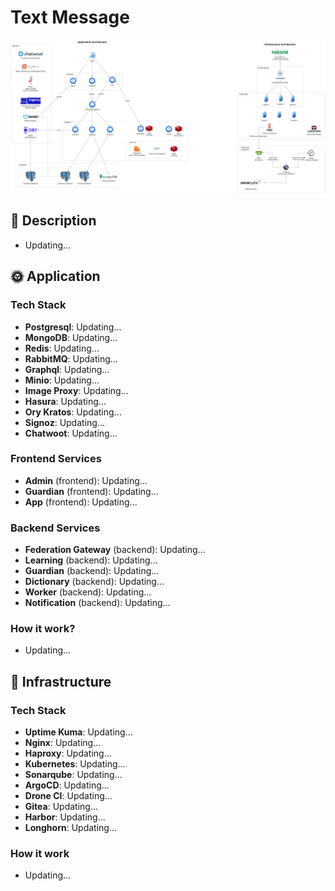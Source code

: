 # Text Message
![architecture](./Architecture.png)
## 👀 Description
- Updating...

## 🌞 Application
### Tech Stack
- **Postgresql**: Updating...
- **MongoDB**: Updating...
- **Redis**: Updating...
- **RabbitMQ**: Updating...
- **Graphql**: Updating...
- **Minio**: Updating...
- **Image Proxy**: Updating...
- **Hasura**: Updating...
- **Ory Kratos**: Updating...
- **Signoz**: Updating...
- **Chatwoot**: Updating...
### Frontend Services
- **Admin** (frontend): Updating...
- **Guardian** (frontend): Updating...
- **App** (frontend): Updating...
### Backend Services
- **Federation Gateway** (backend): Updating...
- **Learning** (backend): Updating...
- **Guardian** (backend): Updating...
- **Dictionary** (backend): Updating...
- **Worker** (backend): Updating...
- **Notification** (backend): Updating...
### How it work?
- Updating...
## 🚀 Infrastructure
### Tech Stack
- **Uptime Kuma**: Updating...
- **Nginx**: Updating...
- **Haproxy**: Updating...
- **Kubernetes**: Updating...
- **Sonarqube**: Updating...
- **ArgoCD**: Updating...
- **Drone CI**: Updating...
- **Gitea**: Updating...
- **Harbor**: Updating...
- **Longhorn**: Updating...
### How it work
- Updating...
